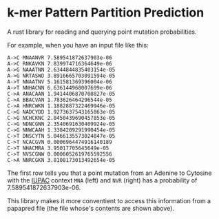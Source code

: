 # k-mer Pattern Partition Prediction

A rust library for reading and querying point mutation probabilities.

For example, when you have an input file like this:
```
A->C MNAANVR 7.589541872637903e-06
A->C RNKAVKN 7.839974716364649e-06
A->G NAAATNN 2.6344844835403154e-05
A->G NRTASWD 3.8916665703091594e-05
A->T NNAATNV 5.161581369396004e-06
A->T NNHACNN 6.636144968007699e-06
C->A ANACAAN 1.9414406870708827e-05
C->A BBACVAN 1.783626464296544e-05
C->A HNRCWKN 1.1882887322469946e-05
C->G NADCYDD 1.9273637543165863e-05
C->G NCHCKNC 2.0450439690457853e-05
C->G NDNCGNN 2.3540691630409924e-05
C->G NNWCAAH 1.3384209291990454e-05
C->T DNSCYTN 5.0466135573024847e-05
C->T NCACGVN 0.0006964474916140189
C->T NHACMRA 3.95017705645649e-05
C->T NVSCGNW 0.0006052619765592556
C->A NNRCGKN 3.8108173013492654e-05
```

The first row tells you that a point mutation from an Adenine to Cytosine with
the [IUPAC](https://www.bioinformatics.org/sms/iupac.html) context `MNA` (left)
and `NVR` (right) has a probability of 7.589541872637903e-06.

This library makes it more conventient to access this information from a
papapred file (the file whose's contents are shown above).
